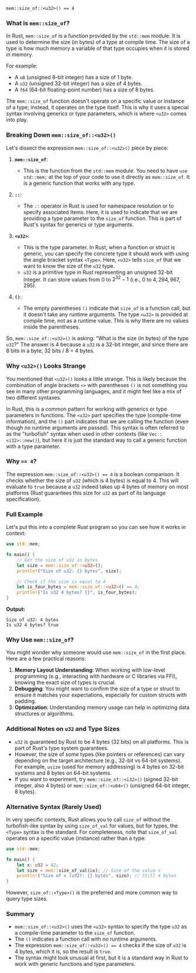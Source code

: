 `mem::size_of::<u32>() == 4` 

### What is `mem::size_of`?
In Rust, `mem::size_of` is a function provided by the `std::mem` module. It is used to determine the size (in bytes) of a type at compile time. The size of a type is how much memory a variable of that type occupies when it is stored in memory.

For example:
- A `u8` (unsigned 8-bit integer) has a size of 1 byte.
- A `u32` (unsigned 32-bit integer) has a size of 4 bytes.
- A `f64` (64-bit floating-point number) has a size of 8 bytes.

The `mem::size_of` function doesn't operate on a specific value or instance of a type; instead, it operates on the type itself. This is why it uses a special syntax involving generics or type parameters, which is where `<u32>` comes into play.

### Breaking Down `mem::size_of::<u32>()`
Let's dissect the expression `mem::size_of::<u32>()` piece by piece:

1. **`mem::size_of`**:
   - This is the function from the `std::mem` module. You need to have `use std::mem;` at the top of your code to use it directly as `mem::size_of`. It is a generic function that works with any type.

2. **`::`**:
   - The `::` operator in Rust is used for namespace resolution or to specify associated items. Here, it is used to indicate that we are providing a type parameter to the `size_of` function. This is part of Rust's syntax for generics or type arguments.

3. **`<u32>`**:
   - This is the type parameter. In Rust, when a function or struct is generic, you can specify the concrete type it should work with using the angle bracket syntax `<Type>`. Here, `<u32>` tells `size_of` that we want to know the size of the `u32` type.
   - `u32` is a primitive type in Rust representing an unsigned 32-bit integer. It can store values from $0$ to $2^{32}-1$ (i.e., $0$ to $4,294,967,295$).

4. **`()`**:
   - The empty parentheses `()` indicate that `size_of` is a function call, but it doesn't take any runtime arguments. The type `<u32>` is provided at compile time, not as a runtime value. This is why there are no values inside the parentheses.

So, `mem::size_of::<u32>()` is asking: "What is the size (in bytes) of the type `u32`?" The answer is $4$ because a `u32` is a 32-bit integer, and since there are 8 bits in a byte, 32 bits / 8 = 4 bytes.

### Why `<u32>()` Looks Strange
You mentioned that `<u32>()` looks a little strange. This is likely because the combination of angle brackets `<>` with parentheses `()` is not something you see in many other programming languages, and it might feel like a mix of two different syntaxes.

In Rust, this is a common pattern for working with generics or type parameters in functions. The `<u32>` part specifies the type (compile-time information), and the `()` part indicates that we are calling the function (even though no runtime arguments are passed). This syntax is often referred to as the "turbofish" syntax when used in other contexts (like `Vec::<i32>::new()`), but here it is just the standard way to call a generic function with a type parameter.

### Why `== 4`?
The expression `mem::size_of::<u32>() == 4` is a boolean comparison. It checks whether the size of `u32` (which is 4 bytes) is equal to 4. This will evaluate to `true` because a `u32` indeed takes up 4 bytes of memory on most platforms (Rust guarantees this size for `u32` as part of its language specification).

### Full Example
Let's put this into a complete Rust program so you can see how it works in context:

```rust
use std::mem;

fn main() {
    // Get the size of u32 in bytes
    let size = mem::size_of::<u32>();
    println!("Size of u32: {} bytes", size);

    // Check if the size is equal to 4
    let is_four_bytes = mem::size_of::<u32>() == 4;
    println!("Is u32 4 bytes? {}", is_four_bytes);
}
```

**Output:**
```
Size of u32: 4 bytes
Is u32 4 bytes? true
```

### Why Use `mem::size_of`?
You might wonder why someone would use `mem::size_of` in the first place. Here are a few practical reasons:
1. **Memory Layout Understanding**: When working with low-level programming (e.g., interacting with hardware or C libraries via FFI), knowing the exact size of types is crucial.
2. **Debugging**: You might want to confirm the size of a type or struct to ensure it matches your expectations, especially for custom structs with padding.
3. **Optimization**: Understanding memory usage can help in optimizing data structures or algorithms.

### Additional Notes on `u32` and Type Sizes
- `u32` is guaranteed by Rust to be 4 bytes (32 bits) on all platforms. This is part of Rust's type system guarantees.
- However, the size of some types (like pointers or references) can vary depending on the target architecture (e.g., 32-bit vs 64-bit systems). For example, `usize` (used for memory addressing) is 4 bytes on 32-bit systems and 8 bytes on 64-bit systems.
- If you want to experiment, try `mem::size_of::<i32>()` (signed 32-bit integer, also 4 bytes) or `mem::size_of::<u64>()` (unsigned 64-bit integer, 8 bytes).

### Alternative Syntax (Rarely Used)
In very specific contexts, Rust allows you to call `size_of` without the turbofish-like syntax by using `size_of_val` for values, but for types, the `<Type>` syntax is the standard. For completeness, note that `size_of_val` operates on a specific value (instance) rather than a type:

```rust
use std::mem;

fn main() {
    let x: u32 = 42;
    let size = mem::size_of_val(&x); // Size of the value x
    println!("Size of x (u32): {} bytes", size); // Still 4 bytes
}
```

However, `size_of::<Type>()` is the preferred and more common way to query type sizes.

### Summary
- `mem::size_of::<u32>()` uses the `<u32>` syntax to specify the type `u32` as a compile-time parameter to the `size_of` function.
- The `()` indicates a function call with no runtime arguments.
- The expression `mem::size_of::<u32>() == 4` checks if the size of `u32` is 4 bytes, which it is, so the result is `true`.
- The syntax might look unusual at first, but it is a standard way in Rust to work with generic functions and type parameters.

